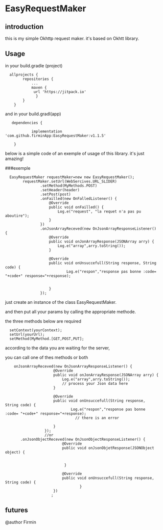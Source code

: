 # EasyRequestMaker
## introduction
this is my simple Okhttp request maker.
it's based on Okhtt library.

## Usage

in your build.gradle (project)

      allprojects {
      		repositories {
      			...
      			maven {
      			 url 'https://jitpack.io'
      			  }
      		}
      	}
      	

and in your build.gradl(app)

       dependencies {

       	        implementation 'com.github.firminApp:EasyRequestMaker:v1.1.5'

       	}
below is a simple code of an exemple of usage of this library. it's just amazing!
  
  ###exemple
  
      EasyRequestMaker requestMaker=new new EasyRequestMaker();
            requestMaker.setUrl(WebSercives.URL_SLIDER)
                    .setMethod(MyMethods.POST)
                    .setHeader(header)
                    .setPost(post)
                    .onFailled(new OnFalledListener() {
                        @Override
                        public void onFailled() {
                            Log.e("request", "la requet n'a pas pu aboutire");
                        }
                    })
                    .onJsonArrayReceved(new OnJsonArrayResponseListener() {
                        @Override
                        public void onJonArrayResponse(JSONArray arry) {
                            Log.e("array",arry.toString());
                        }
    
                        @Override
                        public void onUnsuccefull(String response, String code) {
                                Log.e("respon","response pas bonne :code= "+code+" response="+response);
    
    
                        }
                    });
                    

just create an instance of the class EasyRequestMaker.

and then put all your params by calling the appropriate methode.

the three methods below are required 

      setContext(yourContext);
      setUrl(yourUrl);
      setMethod(MyMethod.[GET,POST,PUT];

according to the data you are waiting for the server,

you can call one of thes methods or both

        onJsonArrayReceved(new OnJsonArrayResponseListener() {
                          @Override
                          public void onJonArrayResponse(JSONArray arry) {
                              Log.e("array",arry.toString());
                              // process your Json data here
                          }
      
                          @Override
                          public void onUnsuccefull(String response, String code) {
                                  Log.e("respon","response pas bonne :code= "+code+" response="+response);
                                    // there is an error
      
                          }
                      });
                      //or
           .onJsonObjectReceved(new OnJsonObjectResponseListener() {
                              @Override
                              public void onJsonObjetResponse(JSONObject object) {
                                  
          
                               }
          
                              @Override
                              public void onUnsuccefull(String response, String code) {
                                      }
                          })
                         ;
 
 ## futures
 
  
  
@author Firmin

